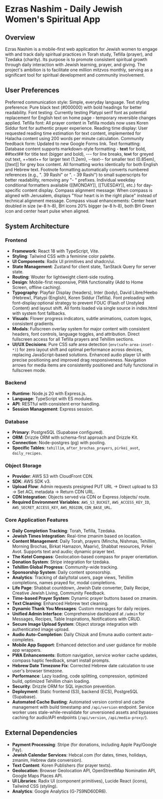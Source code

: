 # Ezras Nashim - Daily Jewish Women's Spiritual App

## Overview
Ezras Nashim is a mobile-first web application for Jewish women to engage with and track daily spiritual practices in Torah study, Tefilla (prayer), and Tzedaka (charity). Its purpose is to promote consistent spiritual growth through daily interaction with Jewish learning, prayer, and giving. The project's ambition is to facilitate one million mitzvos monthly, serving as a significant tool for spiritual development and community involvement.

## User Preferences
Preferred communication style: Simple, everyday language.
Text styling preference: Pure black text (#000000) with bold headings for better readability.
Font testing: Currently testing Platypi serif font as potential replacement for English text on home page - temporary reversible changes applied.
Tefilla font: All prayer content in Tefilla modals now uses Koren Siddur font for authentic prayer experience.
Reading time display: User requested reading time estimation for text content, implemented for Halacha content using 200 words per minute calculation.
Community feedback form: Updated to new Google Forms link.
Text formatting: Database content supports markdown-style formatting - **text** for bold, ##text## for title text (bigger and bold), --- for line breaks, ~~text~~ for greyed out text, ++text++ for larger text (1.2em), --text-- for smaller text (0.85em), [[text]] for grey box content. All formatting works identically for both English and Hebrew text. Footnote formatting automatically converts numbered references (e.g., ". 39 Rashi" or ". - 39 Rashi") to small superscripts for better readability, removing any "- " prefixes. Individual weekday conditional formatters available ([[MONDAY]], [[TUESDAY]], etc.) for day-specific content display.
Compass alignment message: When compass is aligned with Jerusalem, displays "Your heart is in the right place" instead of technical alignment message.
Compass visual enhancements: Center heart doubled in size (w-8 h-8), BH icons 20% bigger (w-8 h-8), both BH Green icon and center heart pulse when aligned.

## System Architecture
### Frontend
- **Framework**: React 18 with TypeScript, Vite.
- **Styling**: Tailwind CSS with a feminine color palette.
- **UI Components**: Radix UI primitives and shadcn/ui.
- **State Management**: Zustand for client state, TanStack Query for server state.
- **Routing**: Wouter for lightweight client-side routing.
- **Design**: Mobile-first responsive, PWA functionality (Add to Home Screen, offline caching).
- **Typography**: Playfair Display (headers), Inter (body), David Libre/Heebo (Hebrew), Platypi (English), Koren Siddur (Tefilla). Font preloading with font-display:optional strategy to prevent FOUC (Flash of Unstyled Content) and layout shift. All fonts loaded via single source in index.html with system font fallbacks.
- **Visuals**: Flower progress indicators, subtle animations, custom logos, consistent gradients.
- **Modals**: Fullscreen overlay system for major content with consistent headers, font controls, language toggles, and attribution. Direct fullscreen access for all Tefilla prayers and Tehillim sections.
- **UI/UX Decisions**: Pure CSS safe area detection (`env(safe-area-inset-*)`) for zero layout shift and optimal performance across devices, replacing JavaScript-based solutions. Enhanced audio player UI with precise positioning and improved drag responsiveness. Navigation arrows for media items are consistently positioned and fully functional in fullscreen mode.

### Backend
- **Runtime**: Node.js 20 with Express.js.
- **Language**: TypeScript with ES modules.
- **API**: RESTful with consistent error handling.
- **Session Management**: Express session.

### Database
- **Primary**: PostgreSQL (Supabase configured).
- **ORM**: Drizzle ORM with schema-first approach and Drizzle Kit.
- **Connection**: Node-postgres (pg) with pooling.
- **Specific Tables**: `tehillim`, `after_brochas_prayers`, `pirkei_avot`, `daily_recipes`.

### Object Storage
- **Provider**: AWS S3 with CloudFront CDN.
- **SDK**: AWS SDK v3.
- **Upload Flow**: Admin requests presigned PUT URL → Direct upload to S3 → Set ACL metadata → Return CDN URL.
- **CDN Integration**: Objects served via CDN or Express /objects/ route.
- **Required Environment Variables**: `AWS_S3_BUCKET`, `AWS_ACCESS_KEY_ID`, `AWS_SECRET_ACCESS_KEY`, `AWS_REGION`, `CDN_BASE_URL`.

### Core Application Features
- **Daily Completion Tracking**: Torah, Tefilla, Tzedaka.
- **Jewish Times Integration**: Real-time zmanim based on location.
- **Content Management**: Daily Torah, prayers (Mincha, Nishmas, Tehillim, Morning Brochas, Birkat Hamazon, Maariv), Shabbat resources, Pirkei Avot. Supports text and audio; dynamic prayer text.
- **The Kotel Compass**: Geolocation-based compass for prayer orientation.
- **Donation System**: Stripe integration for tzedaka.
- **Tehillim Global Progress**: Community-wide tracking.
- **Sponsorship System**: Daily content sponsorship.
- **Analytics**: Tracking of daily/total users, page views, Tehillim completions, names prayed for, modal completions.
- **Life Page**: Shabbat countdown, Jewish Date converter, Daily Recipe, Creative Jewish Living, Community Feedback.
- **Time-based Prayer System**: Dynamic prayer buttons based on zmanim.
- **Text Cleaning**: Enhanced Hebrew text cleaning.
- **Dynamic Thank You Messages**: Custom messages for daily recipes.
- **Unified Admin Interface**: Comprehensive dashboard at `/admin` for Messages, Recipes, Table Inspirations, Notifications with CRUD.
- **Secure Image Upload System**: Object storage integration with authenticated image upload.
- **Audio Auto-Completion**: Daily Chizuk and Emuna audio content auto-completes.
- **Mobile App Support**: Enhanced detection and user guidance for mobile app wrappers.
- **PWA Enhancements**: Bottom navigation, service worker cache updates, compass haptic feedback, smart install prompts.
- **Hebrew Date Timezone Fix**: Corrected Hebrew date calculation to use user's browser timezone.
- **Performance**: Lazy loading, code splitting, compression, optimized build, optimized Tehillim chain loading.
- **Security**: Drizzle ORM for SQL injection prevention.
- **Deployment**: Static frontend (S3), backend (ECS), PostgreSQL (Supabase).
- **Automated Cache Busting**: Automated version control and cache management with build timestamp and `/api/version` endpoint. Service worker uses stale-while-revalidate for unversioned assets and bypasses caching for audio/API endpoints (`/api/version`, `/api/media-proxy/`).

## External Dependencies
- **Payment Processing**: Stripe (for donations, including Apple Pay/Google Pay).
- **Jewish Calendar Services**: Hebcal.com (for dates, times, holidays, zmanim, Hebrew date conversion).
- **Text Content**: Koren Publishers (for prayer texts).
- **Geolocation**: Browser Geolocation API, OpenStreetMap Nominatim API, Google Maps Places API.
- **UI Libraries**: Radix UI (component primitives), Lucide React (icons), Tailwind CSS (styling).
- **Analytics**: Google Analytics (G-7S9ND60DR6).